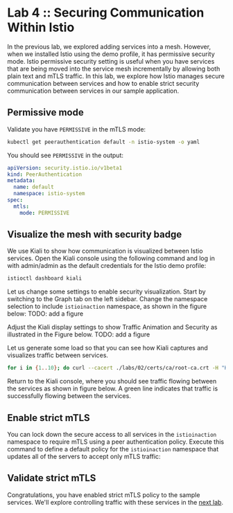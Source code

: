 # Lab 4 :: Securing Communication Within Istio

In the previous lab, we explored adding services into a mesh. However, when we installed Istio using the demo profile, it has permissive security mode. Istio permissive security setting is useful when you have services that are being moved into the service mesh incrementally by allowing both plain text and mTLS traffic. In this lab, we explore how Istio manages secure communication between services and how to enable strict security communication between services in our sample application.

## Permissive mode

Validate you have `PERMISSIVE` in the mTLS mode:

```bash
kubectl get peerauthentication default -n istio-system -o yaml
```

You should see `PERMISSIVE` in the output:

```yaml
apiVersion: security.istio.io/v1beta1
kind: PeerAuthentication
metadata:
  name: default
  namespace: istio-system
spec:
  mtls:
    mode: PERMISSIVE
```

## Visualize the mesh with security badge

We use Kiali to show how communication is visualized between Istio services. Open the Kiali console using the following command  and log in with admin/admin as the default credentials for the Istio demo profile:

```bash
istioctl dashboard kiali
```

Let us change some settings to enable security visualization. Start by switching to the Graph tab on the left sidebar. Change the namespace selection to include `istioinaction` namespace, as shown in the figure below:
TODO: add a figure

Adjust the Kiali display settings to show Traffic Animation and Security as illustrated  in the Figure below.
TODO: add a figure

Let us generate some load so that you can see how Kiali captures and visualizes traffic between services. 

```bash
for i in {1..10}; do curl --cacert ./labs/02/certs/ca/root-ca.crt -H "Host: istioinaction.io" https://istioinaction.io --resolve istioinaction.io:443:$GATEWAY_IP; done
```

Return to the Kiali console, where you should see traffic flowing between the services as shown in figure below. A green line indicates that traffic is successfully flowing between the services.

## Enable strict mTLS

You can lock down the secure access to all services in the `istioinaction` namespace to require mTLS using a peer authentication policy. Execute this command to define a default policy for the `istioinaction` namespace that updates all of the servers to accept only mTLS traffic:


## Validate strict mTLS

Congratulations, you have enabled strict mTLS policy to the sample services. We'll explore controlling traffic with these services in the [next lab](./05-control-traffic.md).